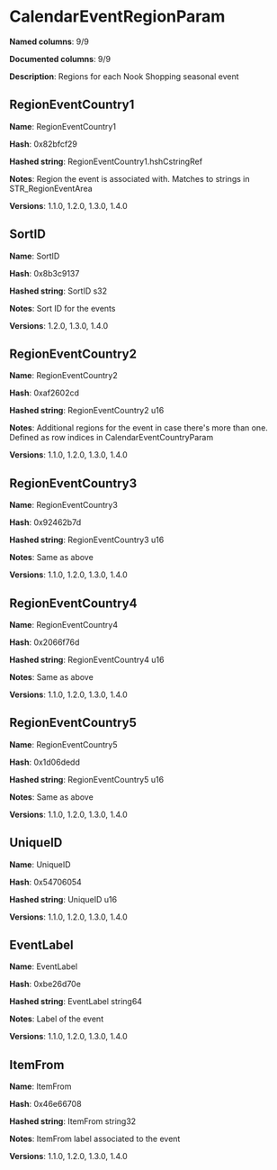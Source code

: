 # CalendarEventRegionParam
**Named columns**: 9/9

**Documented columns**: 9/9

**Description**: Regions for each Nook Shopping seasonal event
## RegionEventCountry1

**Name**: RegionEventCountry1

**Hash**: 0x82bfcf29

**Hashed string**: RegionEventCountry1.hshCstringRef

**Notes**: Region the event is associated with. Matches to strings in STR_RegionEventArea

**Versions**: 1.1.0, 1.2.0, 1.3.0, 1.4.0

## SortID

**Name**: SortID

**Hash**: 0x8b3c9137

**Hashed string**: SortID s32

**Notes**: Sort ID for the events

**Versions**: 1.2.0, 1.3.0, 1.4.0

## RegionEventCountry2

**Name**: RegionEventCountry2

**Hash**: 0xaf2602cd

**Hashed string**: RegionEventCountry2 u16

**Notes**: Additional regions for the event in case there's more than one. Defined as row indices in CalendarEventCountryParam

**Versions**: 1.1.0, 1.2.0, 1.3.0, 1.4.0

## RegionEventCountry3

**Name**: RegionEventCountry3

**Hash**: 0x92462b7d

**Hashed string**: RegionEventCountry3 u16

**Notes**: Same as above

**Versions**: 1.1.0, 1.2.0, 1.3.0, 1.4.0

## RegionEventCountry4

**Name**: RegionEventCountry4

**Hash**: 0x2066f76d

**Hashed string**: RegionEventCountry4 u16

**Notes**: Same as above

**Versions**: 1.1.0, 1.2.0, 1.3.0, 1.4.0

## RegionEventCountry5

**Name**: RegionEventCountry5

**Hash**: 0x1d06dedd

**Hashed string**: RegionEventCountry5 u16

**Notes**: Same as above

**Versions**: 1.1.0, 1.2.0, 1.3.0, 1.4.0

## UniqueID

**Name**: UniqueID

**Hash**: 0x54706054

**Hashed string**: UniqueID u16

**Versions**: 1.1.0, 1.2.0, 1.3.0, 1.4.0

## EventLabel

**Name**: EventLabel

**Hash**: 0xbe26d70e

**Hashed string**: EventLabel string64

**Notes**: Label of the event

**Versions**: 1.1.0, 1.2.0, 1.3.0, 1.4.0

## ItemFrom

**Name**: ItemFrom

**Hash**: 0x46e66708

**Hashed string**: ItemFrom string32

**Notes**: ItemFrom label associated to the event

**Versions**: 1.1.0, 1.2.0, 1.3.0, 1.4.0

